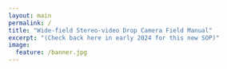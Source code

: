```yaml
---
layout: main
permalink: /
title: "Wide-field Stereo-video Drop Camera Field Manual"
excerpt: "(Check back here in early 2024 for this new SOP)"
image:
  feature: /banner.jpg
---
```

